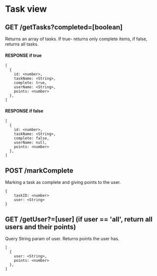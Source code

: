 # Task view

## GET /getTasks?completed=[boolean]
Returns an array of tasks. If true- returns only complete items, if false, returns all tasks.

#### RESPONSE if true
```
[
  {
    id: <number>,
    taskName: <String>,
    complete: true,
    userName: <String>,
    points: <number>
  },
]
```
#### RESPONSE if false
```
[
  {
    id: <number>,
    taskName: <String>,
    complete: false,
    userName: null,
    points: <number>
  },
]
```
## POST /markComplete
Marking a task as complete and giving points to the user.
```
{
    taskID: <number>
    user: <String>
}
```
## GET /getUser?=[user] (if user == 'all', return all users and their points)
Query String param of user.
Returns points the user has.

```
[
  {
    user: <String>,
    points: <number>
  },
]
```


